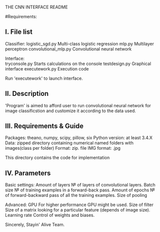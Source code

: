 THE CNN INTERFACE README

#Requirements: 

I. File list
--------------------------------------------------------------------------------------------------------------------------
Classifier:
logistic_sgd.py		Multi-class logistic regression
mlp.py			Multilayer perceptron
convolutional_mlp.py	Convolutional neural network

Interface:		
tryconsole.py		Starts calculations on the console
testdesign.py		Graphical interface
executework.py		Execution code

Run 'executework' to launch interface.



II. Description
--------------------------------------------------------------------------------------------------------------------------
'Program' is aimed to afford user to run convolutional neural network for image 
classificstion and customize it according to the data used. 



III. Requirements & Guide
--------------------------------------------------------------------------------------------------------------------------
Packages: theano, numpy, scipy, pillow, six
Python version: at least 3.4.X
Data: zipped directory containing numerical named folders with images(class per folder)
Format: zip. file
IMG format: .jpg


This directory contains the code for implementation



IV. Parameters
-------------------------------------------------------------------------------------------------------------------------
Basic settings:
Amount of layers	№ of layers of convolutional layers.
Batch size		№ of training examples in a forward-back pass.
Amount of epochs	№ of forward-backward pass of all the training examples.
Size of pooling		

Advanced:
GPU			For higher performance GPU might be used.
Size of filter		Size of a matrix looking for a particular feature (depends of image size).
Learning rate		Control of weights and biases.


Sincerely,
Stayin' Alive Team.
